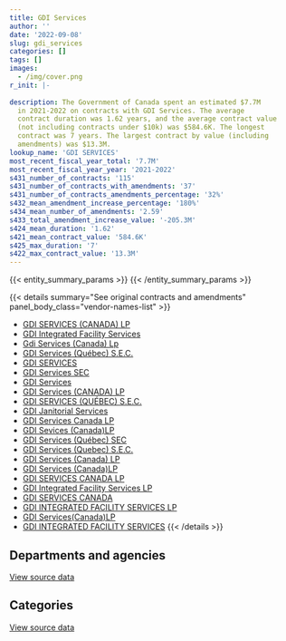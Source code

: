 ```yaml
---
title: GDI Services
author: ''
date: '2022-09-08'
slug: gdi_services
categories: []
tags: []
images:
  - /img/cover.png
r_init: |-
  
description: The Government of Canada spent an estimated $7.7M
  in 2021-2022 on contracts with GDI Services. The average
  contract duration was 1.62 years, and the average contract value
  (not including contracts under $10k) was $584.6K. The longest
  contract was 7 years. The largest contract by value (including
  amendments) was $13.3M.
lookup_name: 'GDI SERVICES'
most_recent_fiscal_year_total: '7.7M'
most_recent_fiscal_year_year: '2021-2022'
s431_number_of_contracts: '115'
s431_number_of_contracts_with_amendments: '37'
s431_number_of_contracts_amendments_percentage: '32%'
s432_mean_amendment_increase_percentage: '180%'
s434_mean_number_of_amendments: '2.59'
s433_total_amendment_increase_value: '-205.3M'
s424_mean_duration: '1.62'
s421_mean_contract_value: '584.6K'
s425_max_duration: '7'
s422_max_contract_value: '13.3M'
---
```


<script src="/rmarkdown-libs/htmlwidgets/htmlwidgets.js"></script>
<link href="/rmarkdown-libs/datatables-css/datatables-crosstalk.css" rel="stylesheet" />
<script src="/rmarkdown-libs/datatables-binding/datatables.js"></script>
<script src="/rmarkdown-libs/jquery/jquery-3.6.0.min.js"></script>
<link href="/rmarkdown-libs/dt-core-bootstrap/css/dataTables.bootstrap.min.css" rel="stylesheet" />
<link href="/rmarkdown-libs/dt-core-bootstrap/css/dataTables.bootstrap.extra.css" rel="stylesheet" />
<script src="/rmarkdown-libs/dt-core-bootstrap/js/jquery.dataTables.min.js"></script>
<script src="/rmarkdown-libs/dt-core-bootstrap/js/dataTables.bootstrap.min.js"></script>
<link href="/rmarkdown-libs/crosstalk/css/crosstalk.min.css" rel="stylesheet" />
<script src="/rmarkdown-libs/crosstalk/js/crosstalk.min.js"></script>
<script src="/rmarkdown-libs/htmlwidgets/htmlwidgets.js"></script>
<link href="/rmarkdown-libs/datatables-css/datatables-crosstalk.css" rel="stylesheet" />
<script src="/rmarkdown-libs/datatables-binding/datatables.js"></script>
<script src="/rmarkdown-libs/jquery/jquery-3.6.0.min.js"></script>
<link href="/rmarkdown-libs/dt-core-bootstrap/css/dataTables.bootstrap.min.css" rel="stylesheet" />
<link href="/rmarkdown-libs/dt-core-bootstrap/css/dataTables.bootstrap.extra.css" rel="stylesheet" />
<script src="/rmarkdown-libs/dt-core-bootstrap/js/jquery.dataTables.min.js"></script>
<script src="/rmarkdown-libs/dt-core-bootstrap/js/dataTables.bootstrap.min.js"></script>
<link href="/rmarkdown-libs/crosstalk/css/crosstalk.min.css" rel="stylesheet" />
<script src="/rmarkdown-libs/crosstalk/js/crosstalk.min.js"></script>

{{< entity_summary_params >}}
{{< /entity_summary_params >}}

{{< details summary="See original contracts and amendments" panel_body_class="vendor-names-list" >}}
- [GDI SERVICES (CANADA) LP](https://search.open.canada.ca/en/ct/?sort=contract_value_f%20desc&page=1&search_text=%22GDI%20SERVICES%20%28CANADA%29%20LP%22)
- [GDI Integrated Facility Services](https://search.open.canada.ca/en/ct/?sort=contract_value_f%20desc&page=1&search_text=%22GDI%20Integrated%20Facility%20Services%22)
- [Gdi Services (Canada) Lp](https://search.open.canada.ca/en/ct/?sort=contract_value_f%20desc&page=1&search_text=%22Gdi%20Services%20%28Canada%29%20Lp%22)
- [GDI Services (Québec) S.E.C.](https://search.open.canada.ca/en/ct/?sort=contract_value_f%20desc&page=1&search_text=%22GDI%20Services%20%28Qu%c3%a9bec%29%20S.E.C.%22)
- [GDI SERVICES](https://search.open.canada.ca/en/ct/?sort=contract_value_f%20desc&page=1&search_text=%22GDI%20SERVICES%22)
- [GDI Services SEC](https://search.open.canada.ca/en/ct/?sort=contract_value_f%20desc&page=1&search_text=%22GDI%20Services%20SEC%22)
- [GDI Services](https://search.open.canada.ca/en/ct/?sort=contract_value_f%20desc&page=1&search_text=%22GDI%20Services%22)
- [GDI Services (CANADA) LP](https://search.open.canada.ca/en/ct/?sort=contract_value_f%20desc&page=1&search_text=%22GDI%20Services%20%28CANADA%29%20LP%22)
- [GDI SERVICES (QUÉBEC) S.E.C.](https://search.open.canada.ca/en/ct/?sort=contract_value_f%20desc&page=1&search_text=%22GDI%20SERVICES%20%28QU%c3%89BEC%29%20S.E.C.%22)
- [GDI Janitorial Services](https://search.open.canada.ca/en/ct/?sort=contract_value_f%20desc&page=1&search_text=%22GDI%20Janitorial%20Services%22)
- [GDI Services Canada LP](https://search.open.canada.ca/en/ct/?sort=contract_value_f%20desc&page=1&search_text=%22GDI%20Services%20Canada%20%20LP%22)
- [GDI Sevices (Canada)LP](https://search.open.canada.ca/en/ct/?sort=contract_value_f%20desc&page=1&search_text=%22GDI%20Sevices%20%28Canada%29LP%22)
- [GDI Services (Québec) SEC](https://search.open.canada.ca/en/ct/?sort=contract_value_f%20desc&page=1&search_text=%22GDI%20Services%20%28Qu%c3%a9bec%29%20SEC%22)
- [GDI Services (Quebec) S.E.C.](https://search.open.canada.ca/en/ct/?sort=contract_value_f%20desc&page=1&search_text=%22GDI%20Services%20%28Quebec%29%20S.E.C.%22)
- [GDI Services (Canada) LP](https://search.open.canada.ca/en/ct/?sort=contract_value_f%20desc&page=1&search_text=%22GDI%20Services%20%28Canada%29%20LP%22)
- [GDI Services (Canada)LP](https://search.open.canada.ca/en/ct/?sort=contract_value_f%20desc&page=1&search_text=%22GDI%20Services%20%28Canada%29LP%22)
- [GDI SERVICES CANADA LP](https://search.open.canada.ca/en/ct/?sort=contract_value_f%20desc&page=1&search_text=%22GDI%20SERVICES%20CANADA%20LP%22)
- [GDI Integrated Facility Services LP](https://search.open.canada.ca/en/ct/?sort=contract_value_f%20desc&page=1&search_text=%22GDI%20Integrated%20Facility%20Services%20LP%22)
- [GDI SERVICES CANADA](https://search.open.canada.ca/en/ct/?sort=contract_value_f%20desc&page=1&search_text=%22GDI%20SERVICES%20CANADA%22)
- [GDI INTEGRATED FACILITY SERVICES LP](https://search.open.canada.ca/en/ct/?sort=contract_value_f%20desc&page=1&search_text=%22GDI%20INTEGRATED%20FACILITY%20SERVICES%20LP%22)
- [GDI Services(Canada)LP](https://search.open.canada.ca/en/ct/?sort=contract_value_f%20desc&page=1&search_text=%22GDI%20Services%28Canada%29LP%22)
- [GDI INTEGRATED FACILITY SERVICES](https://search.open.canada.ca/en/ct/?sort=contract_value_f%20desc&page=1&search_text=%22GDI%20INTEGRATED%20FACILITY%20SERVICES%22)
{{< /details >}}

## Departments and agencies

<div id="htmlwidget-1" style="width:100%;height:auto;" class="datatables html-widget"></div>
<script type="application/json" data-for="htmlwidget-1">{"x":{"style":"bootstrap","filter":"none","vertical":false,"data":[["<a href=\"/departments/aafc-aac/\">Agriculture and Agri-Food Canada<\/a>","<a href=\"/departments/cbsa-asfc/\">Canada Border Services Agency<\/a>","<a href=\"/departments/dfo-mpo/\">Fisheries and Oceans Canada<\/a>","<a href=\"/departments/dnd-mdn/\">National Defence<\/a>","<a href=\"/departments/nrc-cnrc/\">National Research Council Canada<\/a>","<a href=\"/departments/pwgsc-tpsgc/\">Public Services and Procurement Canada<\/a>","<a href=\"/departments/rcmp-grc/\">Royal Canadian Mounted Police<\/a>"],[210522.89,658003.09,1076743.39,7857512.3,null,2069008.71,517154.61],[171920.2,900781.83,1076592.96,5853386.97,null,2144513.94,569027.52],[171450.47,848932.86,450916.99,595235.25,32221.55,2210865.39,545972.32],[171450.47,343841.75,null,4454977.1,22740.97,2190630.66,538612.61]],"container":"<table class=\"table table-striped table-hover row-border order-column display\">\n  <thead>\n    <tr>\n      <th>Department<\/th>\n      <th>2018-2019<\/th>\n      <th>2019-2020<\/th>\n      <th>2020-2021<\/th>\n      <th>2021-2022<\/th>\n    <\/tr>\n  <\/thead>\n<\/table>","options":{"order":[[4,"desc"]],"pageLength":10,"autoWidth":true,"columnDefs":[{"targets":1,"render":"function(data, type, row, meta) {\n    return type !== 'display' ? data : DTWidget.formatCurrency(data, \"$\", 2, 3, \",\", \".\", true, null);\n  }"},{"targets":2,"render":"function(data, type, row, meta) {\n    return type !== 'display' ? data : DTWidget.formatCurrency(data, \"$\", 2, 3, \",\", \".\", true, null);\n  }"},{"targets":3,"render":"function(data, type, row, meta) {\n    return type !== 'display' ? data : DTWidget.formatCurrency(data, \"$\", 2, 3, \",\", \".\", true, null);\n  }"},{"targets":4,"render":"function(data, type, row, meta) {\n    return type !== 'display' ? data : DTWidget.formatCurrency(data, \"$\", 2, 3, \",\", \".\", true, null);\n  }"},{"width":"16%","targets":[1,2,3,4]},{"className":"dt-right","targets":[1,2,3,4]}],"orderClasses":false}},"evals":["options.columnDefs.0.render","options.columnDefs.1.render","options.columnDefs.2.render","options.columnDefs.3.render"],"jsHooks":[]}</script>
<p class="text-right">
<a href="https://github.com/GoC-Spending/contracts-data/tree/main/data/out/vendors/gdi_services/summary_by_fiscal_year_by_department.csv" class="source-data-link btn btn-link">View source data</a>
</p>

## Categories

<div id="htmlwidget-2" style="width:100%;height:auto;" class="datatables html-widget"></div>
<script type="application/json" data-for="htmlwidget-2">{"x":{"style":"bootstrap","filter":"none","vertical":false,"data":[["<a href=\"/categories/facilities_and_construction/\">Facilities and construction<\/a>","<a href=\"/categories/professional_services/\">Professional services<\/a>","<a href=\"/categories/information_technology/\">Information technology<\/a>","<a href=\"/categories/industrial_products_and_services/\">Industrial products and services<\/a>"],[11507889.69,881055.31,null,null],[10056417.56,659805.84,null,null],[4278716,537328.83,null,39550],[7666792.91,31925.34,23535.32,null]],"container":"<table class=\"table table-striped table-hover row-border order-column display\">\n  <thead>\n    <tr>\n      <th>Category<\/th>\n      <th>2018-2019<\/th>\n      <th>2019-2020<\/th>\n      <th>2020-2021<\/th>\n      <th>2021-2022<\/th>\n    <\/tr>\n  <\/thead>\n<\/table>","options":{"order":[[4,"desc"]],"dom":"t","pageLength":30,"autoWidth":true,"columnDefs":[{"targets":1,"render":"function(data, type, row, meta) {\n    return type !== 'display' ? data : DTWidget.formatCurrency(data, \"$\", 2, 3, \",\", \".\", true, null);\n  }"},{"targets":2,"render":"function(data, type, row, meta) {\n    return type !== 'display' ? data : DTWidget.formatCurrency(data, \"$\", 2, 3, \",\", \".\", true, null);\n  }"},{"targets":3,"render":"function(data, type, row, meta) {\n    return type !== 'display' ? data : DTWidget.formatCurrency(data, \"$\", 2, 3, \",\", \".\", true, null);\n  }"},{"targets":4,"render":"function(data, type, row, meta) {\n    return type !== 'display' ? data : DTWidget.formatCurrency(data, \"$\", 2, 3, \",\", \".\", true, null);\n  }"},{"width":"16%","targets":[1,2,3,4]},{"className":"dt-right","targets":[1,2,3,4]}],"orderClasses":false,"lengthMenu":[10,25,30,50,100]}},"evals":["options.columnDefs.0.render","options.columnDefs.1.render","options.columnDefs.2.render","options.columnDefs.3.render"],"jsHooks":[]}</script>
<p class="text-right">
<a href="https://github.com/GoC-Spending/contracts-data/tree/main/data/out/vendors/gdi_services/summary_by_fiscal_year_by_category.csv" class="source-data-link btn btn-link">View source data</a>
</p>
